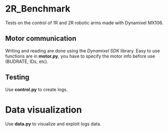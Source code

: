 # 2R_Benchmark
Tests on the control of 1R and 2R robotic arms made with Dynamixel MX106.

## Motor communication
Writing and reading are done using the *Dynamixel SDK* library. Easy to use functions are in **motor.py**, you have to specify the motor info before use (BUDRATE, IDs, etc).

## Testing
Use **control.py** to create logs.

# Data visualization
Use **data.py** to visualize and exploit logs data.
